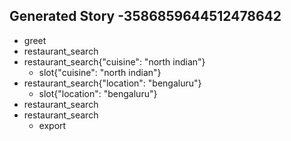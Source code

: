 ## Generated Story -3586859644512478642
* greet
* restaurant_search
* restaurant_search{"cuisine": "north indian"}
    - slot{"cuisine": "north indian"}
* restaurant_search{"location": "bengaluru"}
    - slot{"location": "bengaluru"}
* restaurant_search
* restaurant_search
    - export

